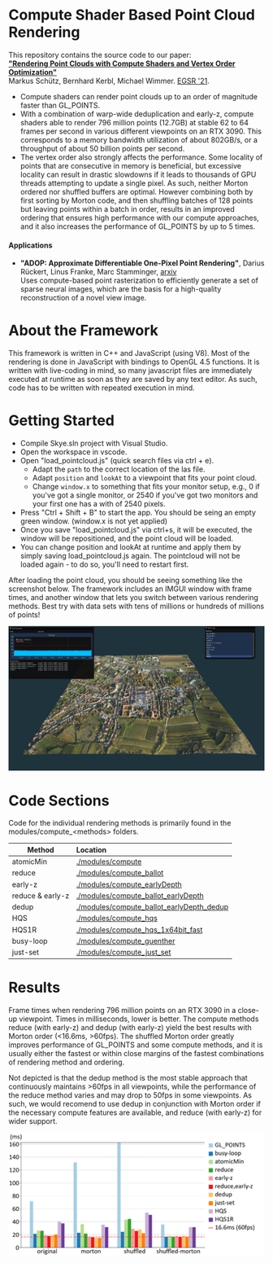 
# Compute Shader Based Point Cloud Rendering

This repository contains the source code to our paper: <br>
[__"Rendering Point Clouds with Compute Shaders and Vertex Order Optimization"__](https://www.cg.tuwien.ac.at/research/publications/2021/SCHUETZ-2021-PCC/) <br>Markus Schütz, Bernhard Kerbl, Michael Wimmer. [EGSR '21](https://diglib.eg.org/handle/10.1111/cgf14345).

* Compute shaders can render point clouds up to an order of magnitude faster than GL_POINTS.
* With a combination of warp-wide deduplication and early-z, compute shaders able to render 796 million points (12.7GB) at stable 62 to 64 frames per second in various different viewpoints on an RTX 3090. This corresponds to a memory bandwidth utilization of about 802GB/s, or a throughput of about 50 billion points per second. 
* The vertex order also strongly affects the performance. Some locality of points that are consecutive in memory is beneficial, but excessive locality can result in drastic slowdowns if it leads to thousands of GPU threads attempting to update a single pixel. As such, neither Morton ordered nor shuffled buffers are optimal. However combining both by first sorting by Morton code, and then shuffling batches of 128 points but leaving points within a batch in order, results in an improved ordering that ensures high performance with our compute approaches, and it also increases the performance of GL_POINTS by up to 5 times.

#### Applications

* __"ADOP: Approximate Differentiable One-Pixel Point Rendering"__, Darius Rückert, Linus Franke, Marc Stamminger, [arxiv](https://arxiv.org/abs/2110.06635) <br>
  Uses compute-based point rasterization to efficiently generate a set of sparse neural images, which are the basis for a high-quality reconstruction of a novel view image. 

# About the Framework

This framework is written in C++ and JavaScript (using V8). Most of the rendering is done in JavaScript with bindings to OpenGL 4.5 functions. It is written with live-coding in mind, so many javascript files are immediately executed at runtime as soon as they are saved by any text editor. As such, code has to be written with repeated execution in mind. 


# Getting Started

* Compile Skye.sln project with Visual Studio. 
* Open the workspace in vscode. 
* Open "load_pointcloud.js" (quick search files via ctrl + e).
    * Adapt the ```path``` to the correct location of the las file. 
	* Adapt ```position``` and ```lookAt``` to a viewpoint that fits your point cloud.
    * Change ```window.x``` to something that fits your monitor setup, e.g., 0 if you've got a single monitor, or 2540 if you've got two monitors and your first one has a with of 2540 pixels. 
* Press "Ctrl + Shift + B" to start the app. You should be seing an empty green window. (window.x is not yet applied)
* Once you save "load_pointcloud.js" via ctrl+s, it will be executed, the window will be repositioned, and the point cloud will be loaded. 
* You can change position and lookAt at runtime and apply them by simply saving load_pointcloud.js again. The pointcloud will not be loaded again - to do so, you'll need to restart first. 

After loading the point cloud, you should be seeing something like the screenshot below. The framework includes an IMGUI window with frame times, and another window that lets you switch between various rendering methods. Best try with data sets with tens of millions or hundreds of millions of points!

![sd](./doc/screenshot.jpg)

# Code Sections

Code for the individual rendering methods is primarily found in the modules/compute_\<methods\> folders. 

| Method        | Location      |
| ------------- |:-------------|
| atomicMin          | [./modules/compute](./modules/compute) |
| reduce             | [./modules/compute_ballot](./modules/compute_ballot) |
| early-z            | [./modules/compute_earlyDepth](./modules/compute_earlyDepth) |
| reduce & early-z   | [./modules/compute_ballot_earlyDepth](./modules/compute_ballot_earlyDepth) |
| dedup              | [./modules/compute_ballot_earlyDepth_dedup](./modules/compute_ballot_earlyDepth_dedup) |
| HQS                | [./modules/compute_hqs](./modules/compute_hqs) |
| HQS1R              | [./modules/compute_hqs_1x64bit_fast](./modules/compute_hqs_1x64bit_fast) |
| busy-loop          | [./modules/compute_guenther](./modules/compute_guenther) |
| just-set           | [./modules/compute_just_set](./modules/compute_just_set) |

# Results

Frame times when rendering 796 million points on an RTX 3090 in a close-up viewpoint. Times in milliseconds, lower is better. The compute methods reduce (with early-z) and dedup (with early-z) yield the best results with Morton order (<16.6ms, >60fps). The shuffled Morton order greatly improves performance of GL_POINTS and some compute methods, and it is usually either the fastest or within close margins of the fastest combinations of rendering method and ordering.

Not depicted is that the dedup method is the most stable approach that continuously maintains >60fps in all viewpoints, while the performance of the reduce method varies and may drop to 50fps in some viewpoints. As such, we would recomend to use dedup in conjunction with Morton order if the necessary compute features are available, and reduce (with early-z) for wider support.

![](./doc/paper/images/charts/perf_endeavor.png)
